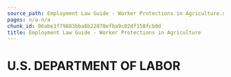 ```yaml
---
source_path: Employment Law Guide - Worker Protections in Agriculture.md
pages: n/a-n/a
chunk_id: 06abe1f79883bba8b22878efba9c02df158fcb0d
title: Employment Law Guide - Worker Protections in Agriculture
---
```

# U.S. DEPARTMENT OF LABOR
